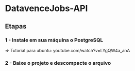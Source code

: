 # DatavenceJobs-API

## Etapas

### 1 - Instale em sua máquina o PostgreSQL

=> Tutorial para ubuntu: youtube.com/watch?v=LYgQW4a_anA

### 2 - Baixe o projeto e descompacte o arquivo


